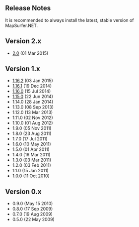 ## Release Notes ##

It is recommended to always install the latest, stable version of MapSurfer.NET. 

Version 2.x
-----------------
* [2.0](/release_notes/v2.0.md)  (01 Mar 2015)


Version 1.x
-----------------
* [1.16.2](/release_notes/v1.16.2.md)  (03 Jan 2015)
* [1.16.1](/release_notes/v1.16.1.md)  (19 Dec 2014)
* [1.16.0](/release_notes/v1.16.0.md)  (15 Jul 2014)
* [1.15.0](/release_notes/v1.15.0.md)  (22 Jun 2014)
* 1.14.0  (28 Jan 2014)
* 1.13.0  (08 Sep 2013)
* 1.12.0  (13 Mar 2013)
* 1.11.0  (02 Nov 2012)
* 1.10.0  (01 Aug 2012)
* 1.9.0  (05 Nov 2011)
* 1.8.0  (23 Aug 2011)
* 1.7.0  (17 Jul 2011)
* 1.6.0  (10 May 2011)
* 1.5.0  (01 Apr 2011)
* 1.4.0  (16 Mar 2011)
* 1.3.0  (03 Mar 2011)
* 1.2.0  (03 Feb 2011)
* 1.1.0  (15 Jan 2011)
* 1.0.0  (11 Oct 2010)

Version 0.x
-----------------

* 0.9.0  (May 15 2010)
* 0.8.0  (17 Sep 2009)
* 0.7.0  (19 Aug 2009)
* 0.5.0  (22 May 2009)
